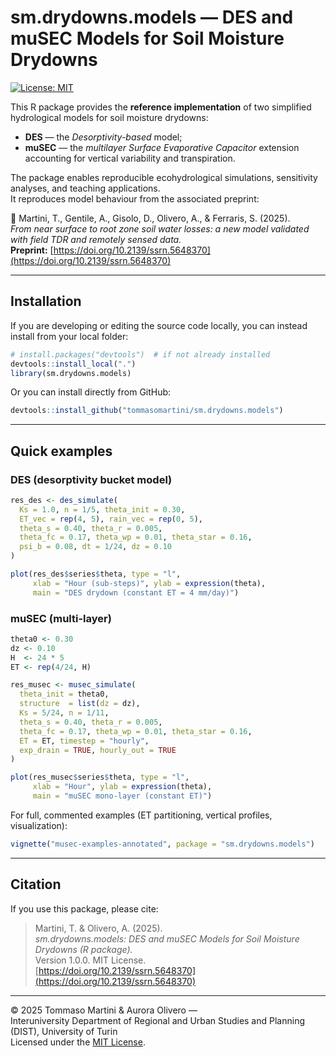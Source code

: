 # sm.drydowns.models — DES and muSEC Models for Soil Moisture Drydowns

[![License: MIT](https://img.shields.io/badge/license-MIT-blue.svg)](LICENSE)

This R package provides the **reference implementation** of two simplified hydrological models for soil moisture drydowns:

- **DES** — the *Desorptivity-based* model;
- **muSEC** — the *multilayer Surface Evaporative Capacitor* extension accounting for vertical variability and transpiration.

The package enables reproducible ecohydrological simulations, sensitivity analyses, and teaching applications.  
It reproduces model behaviour from the associated preprint:

📄 Martini, T., Gentile, A., Gisolo, D., Olivero, A., & Ferraris, S. (2025).  
*From near surface to root zone soil water losses: a new model validated with field TDR and remotely sensed data.*  
**Preprint:** [https://doi.org/10.2139/ssrn.5648370](https://doi.org/10.2139/ssrn.5648370)

---

## Installation

If you are developing or editing the source code locally, you can instead install from your local folder:

```r
# install.packages("devtools")  # if not already installed
devtools::install_local(".")
library(sm.drydowns.models)
```

Or you can install directly from GitHub:

```r
devtools::install_github("tommasomartini/sm.drydowns.models")
```

---

## Quick examples

### DES (desorptivity bucket model)

```r
res_des <- des_simulate(
  Ks = 1.0, n = 1/5, theta_init = 0.30,
  ET_vec = rep(4, 5), rain_vec = rep(0, 5),
  theta_s = 0.40, theta_r = 0.005,
  theta_fc = 0.17, theta_wp = 0.01, theta_star = 0.16,
  psi_b = 0.08, dt = 1/24, dz = 0.10
)

plot(res_des$series$theta, type = "l",
     xlab = "Hour (sub-steps)", ylab = expression(theta),
     main = "DES drydown (constant ET = 4 mm/day)")
```

### muSEC (multi-layer)

```r
theta0 <- 0.30
dz <- 0.10
H  <- 24 * 5
ET <- rep(4/24, H)

res_musec <- musec_simulate(
  theta_init = theta0,
  structure  = list(dz = dz),
  Ks = 5/24, n = 1/11,
  theta_s = 0.40, theta_r = 0.005,
  theta_fc = 0.17, theta_wp = 0.01, theta_star = 0.16,
  ET = ET, timestep = "hourly",
  exp_drain = TRUE, hourly_out = TRUE
)

plot(res_musec$series$theta, type = "l",
     xlab = "Hour", ylab = expression(theta),
     main = "muSEC mono-layer (constant ET)")
```

For full, commented examples (ET partitioning, vertical profiles, visualization):

```r
vignette("musec-examples-annotated", package = "sm.drydowns.models")
```

---

## Citation

If you use this package, please cite:

> Martini, T. & Olivero, A. (2025).  
> *sm.drydowns.models: DES and muSEC Models for Soil Moisture Drydowns (R package).*  
> Version 1.0.0. MIT License.  
> [https://doi.org/10.2139/ssrn.5648370](https://doi.org/10.2139/ssrn.5648370)

---

© 2025 Tommaso Martini & Aurora Olivero —  
Interuniversity Department of Regional and Urban Studies and Planning (DIST), University of Turin  
Licensed under the [MIT License](LICENSE).
